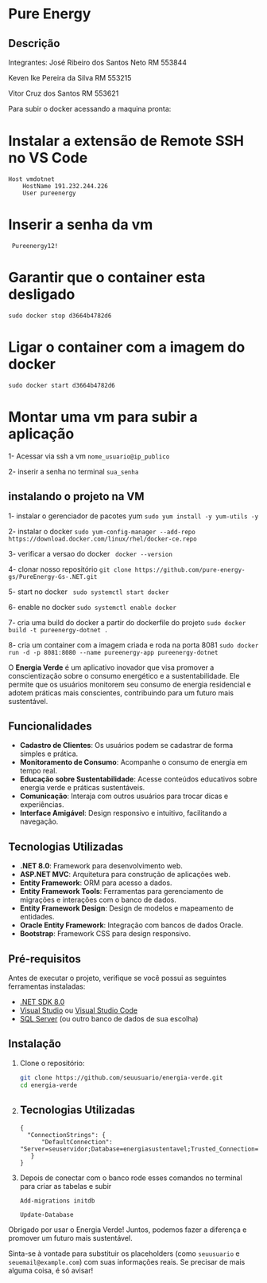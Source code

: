 # Pure Energy
## Descrição

Integrantes:
José Ribeiro dos Santos Neto RM 553844

Keven Ike Pereira da Silva RM 553215

Vitor Cruz dos Santos RM 553621

Para subir o docker acessando a maquina pronta:

# Instalar a extensão de Remote SSH no VS Code
```
Host vmdotnet
    HostName 191.232.244.226
    User pureenergy
```

# Inserir a senha da vm

```
 Pureenergy12!
```

# Garantir que o container esta desligado

```
sudo docker stop d3664b4782d6
```

# Ligar o container com a imagem do docker

```
sudo docker start d3664b4782d6
```

# Montar uma vm para subir a aplicação

1- Acessar via ssh a vm 
```nome_usuario@ip_publico```

2- inserir a senha no terminal
```sua_senha```


## instalando o projeto na VM

1- instalar o gerenciador de pacotes yum
```sudo yum install -y yum-utils -y```

2- instalar o docker
```sudo yum-config-manager --add-repo https://download.docker.com/linux/rhel/docker-ce.repo```

3- verificar a versao do docker
``` docker --version```

4- clonar nosso repositório
```git clone https://github.com/pure-energy-gs/PureEnergy-Gs-.NET.git```

5- start no docker
``` sudo systemctl start docker```

6- enable  no docker
```sudo systemctl enable docker```

7- cria uma build do docker a partir do dockerfile do projeto
```sudo docker build -t pureenergy-dotnet .```

8- cria um container com a imagem criada e roda na porta 8081
```sudo docker run -d -p 8081:8080 --name pureenergy-app pureenergy-dotnet```

O **Energia Verde** é um aplicativo inovador que visa promover a conscientização sobre o consumo energético e a sustentabilidade. Ele permite que os usuários monitorem seu consumo de energia residencial e adotem práticas mais conscientes, contribuindo para um futuro mais sustentável.

## Funcionalidades

- **Cadastro de Clientes**: Os usuários podem se cadastrar de forma simples e prática.
- **Monitoramento de Consumo**: Acompanhe o consumo de energia em tempo real.
- **Educação sobre Sustentabilidade**: Acesse conteúdos educativos sobre energia verde e práticas sustentáveis.
- **Comunicação**: Interaja com outros usuários para trocar dicas e experiências.
- **Interface Amigável**: Design responsivo e intuitivo, facilitando a navegação.

## Tecnologias Utilizadas

- **.NET 8.0**: Framework para desenvolvimento web.
- **ASP.NET MVC**: Arquitetura para construção de aplicações web.
- **Entity Framework**: ORM para acesso a dados.
- **Entity Framework Tools**: Ferramentas para gerenciamento de migrações e interações com o banco de dados.
- **Entity Framework Design**: Design de modelos e mapeamento de entidades.
- **Oracle Entity Framework**: Integração com bancos de dados Oracle.
- **Bootstrap**: Framework CSS para design responsivo.

## Pré-requisitos

Antes de executar o projeto, verifique se você possui as seguintes ferramentas instaladas:

- [.NET SDK 8.0](https://dotnet.microsoft.com/download)
- [Visual Studio](https://visualstudio.microsoft.com/) ou [Visual Studio Code](https://code.visualstudio.com/)
- [SQL Server](https://www.microsoft.com/sql-server/sql-server-downloads) (ou outro banco de dados de sua escolha)

## Instalação

1. Clone o repositório:
   ```bash
   git clone https://github.com/seuusuario/energia-verde.git
   cd energia-verde

2. ## Tecnologias Utilizadas
   ```
   {
     "ConnectionStrings": {
         "DefaultConnection": "Server=seuservidor;Database=energiasustentavel;Trusted_Connection=True;"
      }
   }
   ```
4. Depois de conectar com o banco rode esses comandos no terminal para criar as tabelas e subir
   ```
   Add-migrations initdb
   ```
   ```
   Update-Database
   ```

Obrigado por usar o Energia Verde! Juntos, podemos fazer a diferença e promover um futuro mais sustentável.


Sinta-se à vontade para substituir os placeholders (como `seuusuario` e `seuemail@example.com`) com suas informações reais. Se precisar de mais alguma coisa, é só avisar!
